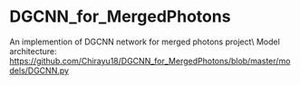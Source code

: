 # DGCNN_for_MergedPhotons
An implemention of DGCNN network for merged photons project\\
Model architecture: https://github.com/Chirayu18/DGCNN_for_MergedPhotons/blob/master/models/DGCNN.py
